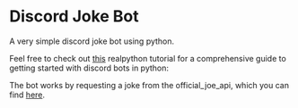 # Discord Joke Bot

A very simple discord joke bot using python.

Feel free to check out [this](https://realpython.com/how-to-make-a-discord-bot-python/) realpython tutorial for a comprehensive guide to getting started with discord bots in python:

The bot works by requesting a joke from the official_joe_api, which you can find [here](https://github.com/15Dkatz/official_joke_api).
